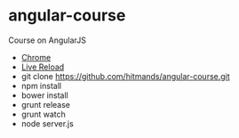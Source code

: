 # angular-course
Course on AngularJS

* [Chrome](https://www.google.it/chrome/browser/desktop/)
* [Live Reload](https://chrome.google.com/webstore/detail/livereload/jnihajbhpnppcggbcgedagnkighmdlei)
* git clone https://github.com/hitmands/angular-course.git
* npm install
* bower install
* grunt release
* grunt watch
* node server.js

